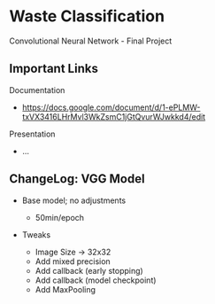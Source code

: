 # Waste Classification
Convolutional Neural Network - Final Project

## Important Links
Documentation
- https://docs.google.com/document/d/1-ePLMW-txVX3416LHrMvl3WkZsmC1jGtQvurWJwkkd4/edit

Presentation
- ...

## ChangeLog: VGG Model
- Base model; no adjustments
  - 50min/epoch

- Tweaks
  - Image Size -> 32x32
  - Add mixed precision
  - Add callback (early stopping)
  - Add callback (model checkpoint)
  - Add MaxPooling
